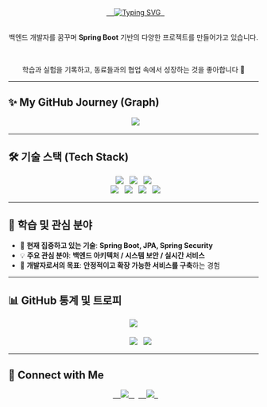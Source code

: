 <div align="center">
  <a href="https://github.com/DoH100">
        <img src="https://readme-typing-svg.herokuapp.com?font=Fira+Code&size=30&pause=1000&color=FFD700&center=true&vCenter=true&width=600&lines=Backend+Developer+DoH100!;Building+Scalable+Solutions🚀;Always+Learning+and+Growing." alt="Typing SVG" />
  </a>
</div>

<div align="center">
    <p>백엔드 개발자를 꿈꾸며 <b>Spring Boot</b> 기반의 다양한 프로젝트를 만들어가고 있습니다.</p>
  <p>학습과 실험을 기록하고, 동료들과의 협업 속에서 성장하는 것을 좋아합니다 🚀</p>
</div>

---

## ✨ My GitHub Journey (Graph)

<div align="center">
    <img src="https://github-readme-activity-graph.vercel.app/graph?username=DoH100&theme=tokyonight&area=true&hide_border=true&line=6DB33F&point=FFFFFF&area_color=6DB33F" />
</div>

---

## 🛠️ 기술 스택 (Tech Stack)

<div align="center">
  <img src="https://img.shields.io/badge/Java-007396?style=for-the-badge&logo=java&logoColor=white"/>
  <img src="https://img.shields.io/badge/Spring Boot-6DB33F?style=for-the-badge&logo=springboot&logoColor=white"/>
  <img src="https://img.shields.io/badge/Spring Security-6DB33F?style=for-the-badge&logo=springsecurity&logoColor=white"/>
  <br/>
  <img src="https://img.shields.io/badge/JPA(Hibernate)-59666C?style=for-the-badge&logo=hibernate&logoColor=white"/>
  <img src="https://img.shields.io/badge/MySQL-4479A1?style=for-the-badge&logo=mysql&logoColor=white"/>
  <img src="https://img.shields.io/badge/Git-F05032?style=for-the-badge&logo=git&logoColor=white"/>
  <img src="https://img.shields.io/badge/GitHub-181717?style=for-the-badge&logo=github&logoColor=white"/>
</div>

---

## 🌱 학습 및 관심 분야

- 🌱 **현재 집중하고 있는 기술**: **Spring Boot, JPA, Spring Security**
- 💡 **주요 관심 분야**: **백엔드 아키텍처 / 시스템 보안 / 실시간 서비스**
- 🎯 **개발자로서의 목표**: **안정적이고 확장 가능한 서비스를 구축**하는 경험

---

## 📊 GitHub 통계 및 트로피

<div align="center">
  <img src="https://github-profile-trophy.vercel.app/?username=DoH100&theme=tokyonight&column=6&margin-w=15&margin-h=15" />
  <br/><br/>
  
    <img src="https://github-readme-stats.vercel.app/api?username=DoH100&show_icons=true&theme=tokyonight" />
  <img src="https://github-readme-stats.vercel.app/api/top-langs/?username=DoH100&layout=compact&theme=tokyonight" />
</div>

---


## 🔗 Connect with Me

<div align="center">
  <a href="https://infobox96189.tistory.com/">
    <img src="https://img.shields.io/badge/Tistory Blog-000000?style=for-the-badge&logo=tistory&logoColor=white" />
  </a>
  <a href="https://github.com/DoH100">
    <img src="https://img.shields.io/badge/Follow @DoH100-181717?style=for-the-badge&logo=github&logoColor=white" />
  </a>
</div>
